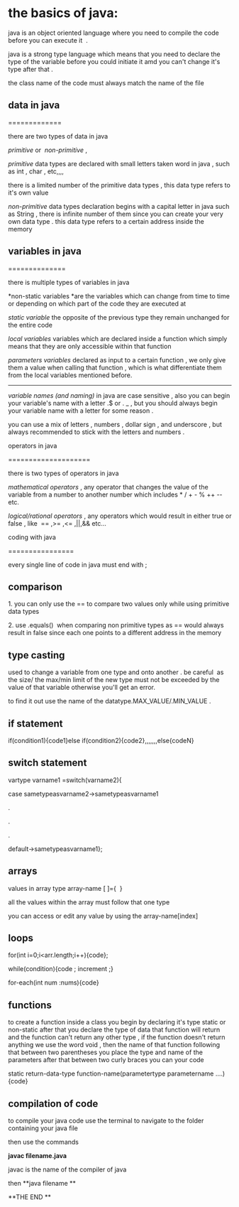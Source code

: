 # the basics of java:

java is an object oriented language where you need to compile the code before you can execute it  .

java is a strong type language which means that you need to declare the type of the variable before you could initiate it amd you can't change it's type after that .

the class name of the code must always match the name of the file 

## data in java 

=============

there are two types of data in java

*primitive* or  *non-primitive* ,

*primitive* data types are declared with small letters taken word in java , such as int , char , etc,,,,

there is a limited number of the primitive data types , this data type refers to it's own value 

*non-primitive* data types declaration begins with a capital letter in java such as String , there is infinite number of them since you can create your very own data type . this data type refers to a certain address inside the memory 

## variables in java

==============

there is multiple types of variables in java 

*non-static variables *are the variables which can change from time to time or depending on which part of the code they are executed at

*static variable* the opposite of the previous type they remain unchanged for the entire code 

*local variables* variables which are declared inside a function which simply means that they are only accessible within that function

*parameters variables* declared as input to a certain function , we only give them a value when calling that function , which is what differentiate them from the local variables mentioned before.

-----------

*variable names (and naming)* in java are case sensitive , also you can begin your variable's name with a letter .$ or . _ , but you should always begin your variable name with a letter for some reason .

you can use a mix of letters , numbers , dollar sign , and underscore , but always recommended to stick with the letters and numbers .

operators in java

====================

there is two types of operators in java 

*mathematical operators* , any operator that changes the value of the variable from a number to another number which includes * / + - % ++ -- etc.

*logical/rational operators* , any operators which would result in either true or false , like  == ,>= ,<= ,||,&& etc...

coding with java

================

every single line of code in java must end with ;

## comparison

1\. you can only use the == to compare two values only while using primitive data types

2\. use .equals()  when comparing non primitive types as == would always result in false since each one points to a different address in the memory

## type casting 

used to change a variable from one type and onto another . be careful  as the size/ the max/min limit of the new type must not be exceeded by the value of that variable otherwise you'll get an error.

to find it out use the name of the datatype.MAX_VALUE/.MIN_VALUE .

## if statement

if(condition1){code1}else if(condition2){code2},,,,,,,else{codeN}

## switch statement

vartype varname1 =switch(varname2){

case sametypeasvarname2->sametypeasvarname1

.

.

.

default->sametypeasvarname1};

## arrays

values in array type array-name [ ]={  }

all the values within the array must follow that one type

you can access or edit any value by using the array-name[index]

## loops

for(int i=0;i<arr.length;i++){code};

while(condition){code ; increment ;}

for-each(int num :nums){code}

## functions

to create a function inside a class you begin by declaring it's type static or non-static after that you declare the type of data that function will return and the function can't return any other type , if the function doesn't return anything we use the word void , then the name of that function following that between two parentheses you place the type and name of the parameters after that between two curly braces you can your code 

static return-data-type function-name(parametertype parametername ....){code} 

## compilation of code 

to compile your java code use the terminal to navigate to the folder containing your java file

then use the commands

**javac filename.java**

javac is the name of the compiler of java

then **java filename **

**THE END **